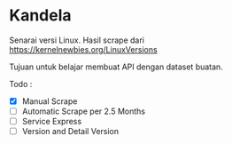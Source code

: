 # Kandela

Senarai versi Linux. Hasil scrape dari <https://kernelnewbies.org/LinuxVersions>

Tujuan untuk belajar membuat API dengan dataset buatan.

Todo :

- [x] Manual Scrape
- [ ] Automatic Scrape per 2.5 Months
- [ ] Service Express
- [ ] Version and Detail Version
